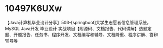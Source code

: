 # 10497K6UXw
【Java计算机毕业设计分享】503-[springboot]大学生志愿者信息管理系统，MySQL Java开发 毕业设计 实战项目【附源码、文档报告、代码讲解】选题定题、开题报告、任务书、程序开发、文档编写和辅导、文档降重、程序讲解、答辩辅导等
